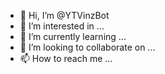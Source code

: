 - 👋 Hi, I’m @YTVinzBot
- 👀 I’m interested in ...
- 🌱 I’m currently learning ...
- 💞️ I’m looking to collaborate on ...
- 📫 How to reach me ...

<!---
YTVinzBot/YTVinzBot is a ✨ special ✨ repository because its `README.md` (this file) appears on your GitHub profile.
You can click the Preview link to take a look at your changes.
--->

